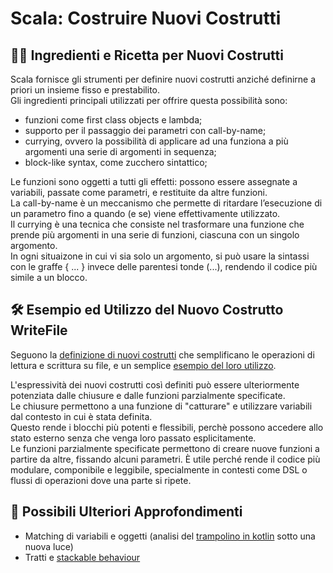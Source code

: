 # Scala: Costruire Nuovi Costrutti

## 👨‍🍳 Ingredienti e Ricetta per Nuovi Costrutti

Scala fornisce gli strumenti per definire nuovi costrutti anziché definirne a priori un insieme fisso e prestabilito.  
Gli ingredienti principali utilizzati per offrire questa possibilità sono:
- funzioni come first class objects e lambda;  
- supporto per il passaggio dei parametri con call-by-name;  
- currying, ovvero la possibilità di applicare ad una funziona a più argomenti una serie di argomenti in sequenza;  
- block-like syntax, come zucchero sintattico;  

Le funzioni sono oggetti a tutti gli effetti: possono essere assegnate a variabili, passate come parametri, e restituite da altre funzioni.  
La call-by-name è un meccanismo che permette di ritardare l’esecuzione di un parametro fino a quando (e se) viene effettivamente utilizzato.  
Il currying è una tecnica che consiste nel trasformare una funzione che prende più argomenti in una serie di funzioni, ciascuna con un singolo argomento.  
In ogni situaizone in cui vi sia solo un argomento, si può usare la sintassi con le graffe { ... } invece delle parentesi tonde (...), rendendo il codice più simile a un blocco.  

## 🛠️ Esempio ed Utilizzo del Nuovo Costrutto WriteFile

Seguono la [definizione di nuovi costrutti](dslFiles.scala) che semplificano le operazioni di lettura e scrittura su file, e un  semplice [esempio del loro utilizzo](collatzFiles.scala).  

L'espressività dei nuovi costrutti così definiti può essere ulteriormente potenziata dalle chiusure e dalle funzioni parzialmente specificate.  
Le chiusure permettono a una funzione di "catturare" e utilizzare variabili dal contesto in cui è stata definita.  
Questo rende i blocchi più potenti e flessibili, perchè possono accedere allo stato esterno senza che venga loro passato esplicitamente.  
Le funzioni parzialmente specificate permettono di creare nuove funzioni a partire da altre, fissando alcuni parametri.
È utile perché rende il codice più modulare, componibile e leggibile, specialmente in contesti come DSL o flussi di operazioni dove una parte si ripete.  

## 📌 Possibili Ulteriori Approfondimenti

- Matching di variabili e oggetti (analisi del [trampolino in kotlin](../recursion/trampoline.kt) sotto una nuova luce)
- Tratti e [stackable behaviour](realStackable.scala)